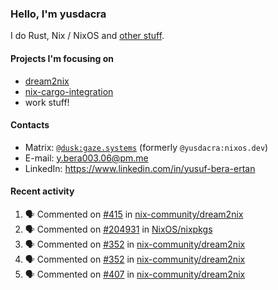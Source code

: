 ### Hello, I'm yusdacra

I do Rust, Nix / NixOS and [other stuff](https://gaze.systems/).

#### Projects I'm focusing on

- [dream2nix](https://github.com/nix-community/dream2nix)
- [nix-cargo-integration](https://github.com/yusdacra/nix-cargo-integration)
- work stuff!

#### Contacts

- Matrix: [`@dusk:gaze.systems`](https://matrix.to/#/@dusk:gaze.systems) (formerly `@yusdacra:nixos.dev`)
- E-mail: y.bera003.06@pm.me
- LinkedIn: https://www.linkedin.com/in/yusuf-bera-ertan

#### Recent activity

<!--START_SECTION:activity-->
1. 🗣 Commented on [#415](https://github.com/nix-community/dream2nix/issues/415) in [nix-community/dream2nix](https://github.com/nix-community/dream2nix)
2. 🗣 Commented on [#204931](https://github.com/NixOS/nixpkgs/issues/204931) in [NixOS/nixpkgs](https://github.com/NixOS/nixpkgs)
3. 🗣 Commented on [#352](https://github.com/nix-community/dream2nix/issues/352) in [nix-community/dream2nix](https://github.com/nix-community/dream2nix)
4. 🗣 Commented on [#352](https://github.com/nix-community/dream2nix/issues/352) in [nix-community/dream2nix](https://github.com/nix-community/dream2nix)
5. 🗣 Commented on [#407](https://github.com/nix-community/dream2nix/issues/407) in [nix-community/dream2nix](https://github.com/nix-community/dream2nix)
<!--END_SECTION:activity-->
